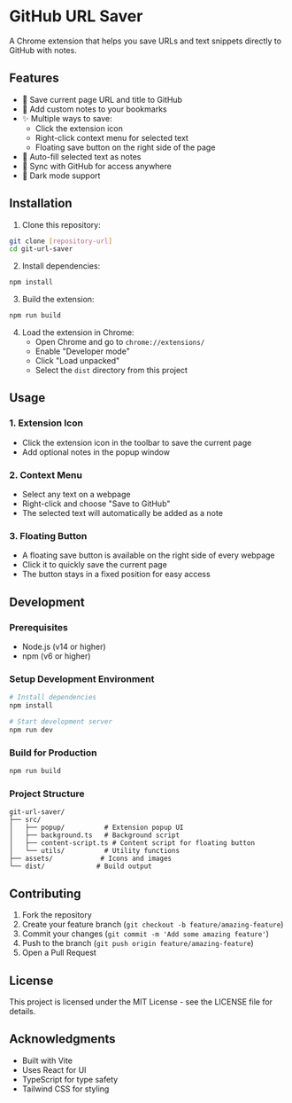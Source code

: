 # GitHub URL Saver

A Chrome extension that helps you save URLs and text snippets directly to GitHub with notes.

## Features

- 📎 Save current page URL and title to GitHub
- 📝 Add custom notes to your bookmarks
- ✨ Multiple ways to save:
  - Click the extension icon
  - Right-click context menu for selected text
  - Floating save button on the right side of the page
- 🎯 Auto-fill selected text as notes
- 🔄 Sync with GitHub for access anywhere
- 🌙 Dark mode support

## Installation

1. Clone this repository:
```bash
git clone [repository-url]
cd git-url-saver
```

2. Install dependencies:
```bash
npm install
```

3. Build the extension:
```bash
npm run build
```

4. Load the extension in Chrome:
   - Open Chrome and go to `chrome://extensions/`
   - Enable "Developer mode"
   - Click "Load unpacked"
   - Select the `dist` directory from this project

## Usage

### 1. Extension Icon
- Click the extension icon in the toolbar to save the current page
- Add optional notes in the popup window

### 2. Context Menu
- Select any text on a webpage
- Right-click and choose "Save to GitHub"
- The selected text will automatically be added as a note

### 3. Floating Button
- A floating save button is available on the right side of every webpage
- Click it to quickly save the current page
- The button stays in a fixed position for easy access

## Development

### Prerequisites
- Node.js (v14 or higher)
- npm (v6 or higher)

### Setup Development Environment
```bash
# Install dependencies
npm install

# Start development server
npm run dev
```

### Build for Production
```bash
npm run build
```

### Project Structure
```
git-url-saver/
├── src/
│   ├── popup/          # Extension popup UI
│   ├── background.ts   # Background script
│   ├── content-script.ts # Content script for floating button
│   └── utils/          # Utility functions
├── assets/            # Icons and images
└── dist/             # Build output
```

## Contributing

1. Fork the repository
2. Create your feature branch (`git checkout -b feature/amazing-feature`)
3. Commit your changes (`git commit -m 'Add some amazing feature'`)
4. Push to the branch (`git push origin feature/amazing-feature`)
5. Open a Pull Request

## License

This project is licensed under the MIT License - see the LICENSE file for details.

## Acknowledgments

- Built with Vite
- Uses React for UI
- TypeScript for type safety
- Tailwind CSS for styling

